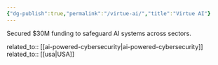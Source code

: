 ```yaml
---
{"dg-publish":true,"permalink":"/virtue-ai/","title":"Virtue AI"}
---
```



Secured $30M funding to safeguard AI systems across sectors.

related_to:: [[ai-powered-cybersecurity\|ai-powered-cybersecurity]]
related_to:: [[usa\|USA]]
